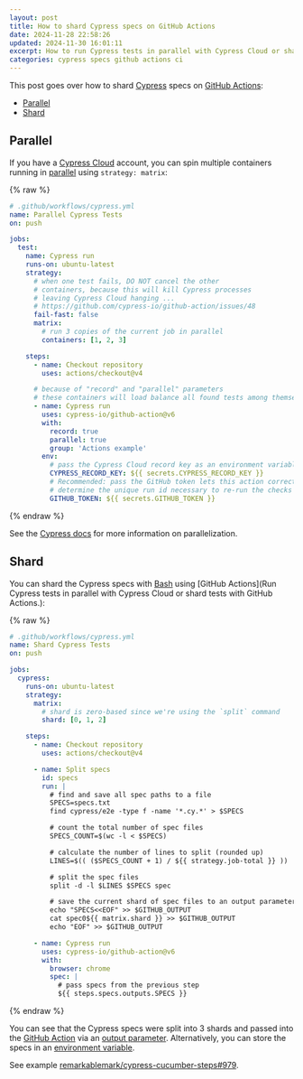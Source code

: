 ```yaml
---
layout: post
title: How to shard Cypress specs on GitHub Actions
date: 2024-11-28 22:58:26
updated: 2024-11-30 16:01:11
excerpt: How to run Cypress tests in parallel with Cypress Cloud or shard tests with GitHub Actions.
categories: cypress specs github actions ci
---
```


This post goes over how to shard [Cypress](https://www.cypress.io/) specs on [GitHub Actions](https://github.com/features/actions):

- [Parallel](#parallel)
- [Shard](#shard)

## Parallel

If you have a [Cypress Cloud](https://www.cypress.io/cloud) account, you can spin multiple containers running in [parallel](https://github.com/cypress-io/github-action#parallel) using `strategy: matrix`:

{% raw %}

```yml
# .github/workflows/cypress.yml
name: Parallel Cypress Tests
on: push

jobs:
  test:
    name: Cypress run
    runs-on: ubuntu-latest
    strategy:
      # when one test fails, DO NOT cancel the other
      # containers, because this will kill Cypress processes
      # leaving Cypress Cloud hanging ...
      # https://github.com/cypress-io/github-action/issues/48
      fail-fast: false
      matrix:
        # run 3 copies of the current job in parallel
        containers: [1, 2, 3]

    steps:
      - name: Checkout repository
        uses: actions/checkout@v4

      # because of "record" and "parallel" parameters
      # these containers will load balance all found tests among themselves
      - name: Cypress run
        uses: cypress-io/github-action@v6
        with:
          record: true
          parallel: true
          group: 'Actions example'
        env:
          # pass the Cypress Cloud record key as an environment variable
          CYPRESS_RECORD_KEY: ${{ secrets.CYPRESS_RECORD_KEY }}
          # Recommended: pass the GitHub token lets this action correctly
          # determine the unique run id necessary to re-run the checks
          GITHUB_TOKEN: ${{ secrets.GITHUB_TOKEN }}
```

{% endraw %}

See the [Cypress docs](https://docs.cypress.io/app/continuous-integration/github-actions#Parallelization) for more information on parallelization.

## Shard

You can shard the Cypress specs with [Bash](https://www.gnu.org/software/bash/) using [GitHub Actions](Run Cypress tests in parallel with Cypress Cloud or shard tests with GitHub Actions.):

{% raw %}

```yml
# .github/workflows/cypress.yml
name: Shard Cypress Tests
on: push

jobs:
  cypress:
    runs-on: ubuntu-latest
    strategy:
      matrix:
        # shard is zero-based since we're using the `split` command
        shard: [0, 1, 2]

    steps:
      - name: Checkout repository
        uses: actions/checkout@v4

      - name: Split specs
        id: specs
        run: |
          # find and save all spec paths to a file
          SPECS=specs.txt
          find cypress/e2e -type f -name '*.cy.*' > $SPECS

          # count the total number of spec files
          SPECS_COUNT=$(wc -l < $SPECS)

          # calculate the number of lines to split (rounded up)
          LINES=$(( ($SPECS_COUNT + 1) / ${{ strategy.job-total }} ))

          # split the spec files
          split -d -l $LINES $SPECS spec

          # save the current shard of spec files to an output parameter
          echo "SPECS<<EOF" >> $GITHUB_OUTPUT
          cat spec0${{ matrix.shard }} >> $GITHUB_OUTPUT
          echo "EOF" >> $GITHUB_OUTPUT

      - name: Cypress run
        uses: cypress-io/github-action@v6
        with:
          browser: chrome
          spec: |
            # pass specs from the previous step
            ${{ steps.specs.outputs.SPECS }}
```

{% endraw %}

You can see that the Cypress specs were split into 3 shards and passed into the [GitHub Action](https://github.com/cypress-io/github-action#specs) via an [output parameter](https://docs.github.com/actions/writing-workflows/choosing-what-your-workflow-does/workflow-commands-for-github-actions#setting-an-output-parameter). Alternatively, you can store the specs in an [environment variable](https://docs.github.com/actions/writing-workflows/choosing-what-your-workflow-does/store-information-in-variables).

See example [remarkablemark/cypress-cucumber-steps#979](https://github.com/remarkablemark/cypress-cucumber-steps/pull/979).
